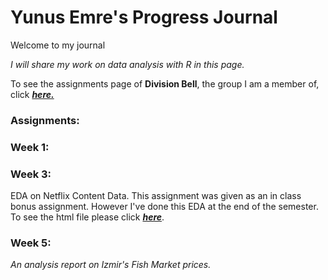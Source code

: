 
# Yunus Emre's Progress Journal

Welcome to my journal

*I will share my work on data analysis with R in this page.*

To see the assignments page of **Division Bell**, the group I am a member of, click ***[here.](https://pjournal.github.io/mef05g-division-bell)***

### Assignments:

### Week 1:

### Week 3:
EDA on Netflix Content Data. This assignment was given as an in class bonus assignment. However I've done this EDA at the end of the semester.
To see the html file please click ***[here](https://pjournal.github.io/mef05-yunusemre91/Netflix-EDA.html)***.

### Week 5:
*An analysis report on Izmir's Fish Market prices.*



